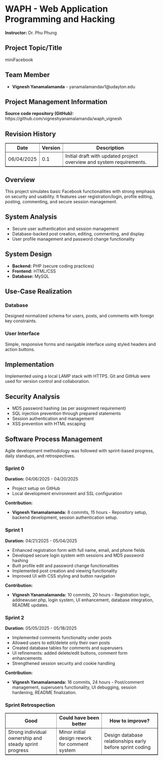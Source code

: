   <h1>WAPH - Web Application Programming and Hacking</h1>
  <p><strong>Instructor:</strong> Dr. Phu Phung</p>

  <h2>Project Topic/Title</h2>
  <p>miniFacebook</p>

  <h2>Team Member</h2>
  <ul>
    <li><strong>Vignesh Yanamalamanda</strong> - yanamalamandav1@udayton.edu</li>
  </ul>

  <h2>Project Management Information</h2>
  <p><strong>Source code repository (GitHub):</strong> https://github.com/vigneshyanamalamanda/waph_vignesh</p>

  <h2>Revision History</h2>
  <table border="1">
    <tr><th>Date</th><th>Version</th><th>Description</th></tr>
    <tr><td>06/04/2025</td><td>0.1</td><td>Initial draft with updated project overview and system requirements.</td></tr>
  </table>

  <h2>Overview</h2>
  <p>This project simulates basic Facebook functionalities with strong emphasis on security and usability. It features user registration/login, profile editing, posting, commenting, and secure session management.</p>

  <h2>System Analysis</h2>
  <ul>
    <li>Secure user authentication and session management</li>
    <li>Database-backed post creation, editing, commenting, and display</li>
    <li>User profile management and password change functionality</li>
  </ul>

  <h2>System Design</h2>
  <ul>
    <li><strong>Backend:</strong> PHP (secure coding practices)</li>
    <li><strong>Frontend:</strong> HTML/CSS</li>
    <li><strong>Database:</strong> MySQL</li>
  </ul>

  <h2>Use-Case Realization</h2>
  <h3>Database</h3>
  <p>Designed normalized schema for users, posts, and comments with foreign key constraints.</p>

  <h3>User Interface</h3>
  <p>Simple, responsive forms and navigable interface using styled headers and action buttons.</p>

  <h2>Implementation</h2>
  <p>Implemented using a local LAMP stack with HTTPS. Git and GitHub were used for version control and collaboration.</p>

  <h2>Security Analysis</h2>
  <ul>
    <li>MD5 password hashing (as per assignment requirement)</li>
    <li>SQL injection prevention through prepared statements</li>
    <li>Session authentication and management</li>
    <li>XSS prevention with HTML escaping</li>
  </ul>


  <h2>Software Process Management</h2>
  <p>Agile development methodology was followed with sprint-based progress, daily standups, and retrospectives.</p>

  <h3>Sprint 0</h3>
  <p><strong>Duration:</strong> 04/06/2025 - 04/20/2025</p>
  <ul>
    <li>Project setup on GitHub</li>
    <li>Local development environment and SSL configuration</li>
  </ul>
  <p><strong>Contribution:</strong></p>
  <ul>
    <li><strong>Vignesh Yanamalamanda:</strong> 8 commits, 15 hours - Repository setup, backend development, session authentication setup.</li>
  </ul>

  <h3>Sprint 1</h3>
  <p><strong>Duration:</strong> 04/21/2025 - 05/04/2025</p>
  <ul>
    <li>Enhanced registration form with full name, email, and phone fields</li>
    <li>Developed secure login system with sessions and MD5 password hashing</li>
    <li>Built profile edit and password change functionalities</li>
    <li>Implemented post creation and viewing functionality</li>
    <li>Improved UI with CSS styling and button navigation</li>
  </ul>
  <p><strong>Contribution:</strong></p>
  <ul>
    <li><strong>Vignesh Yanamalamanda:</strong> 10 commits, 20 hours - Registration logic, addnewuser.php, login system, UI enhancement, database integration, README updates.</li>
  </ul>

  <h3>Sprint 2</h3>
  <p><strong>Duration:</strong> 05/05/2025 - 05/18/2025</p>
  <ul>
    <li>Implemented comments functionality under posts</li>
    <li>Allowed users to edit/delete only their own posts</li>
    <li>Created database tables for comments and superusers</li>
    <li>UI refinements: added delete/edit buttons, comment form enhancements</li>
    <li>Strengthened session security and cookie handling</li>
  </ul>
  <p><strong>Contribution:</strong></p>
  <ul>
    <li><strong>Vignesh Yanamalamanda:</strong> 16 commits, 24 hours - Post/comment management, superusers functionality, UI debugging, session hardening, README finalization.</li>
  </ul>

  <h3>Sprint Retrospection</h3>
  <table border="1">
    <tr><th>Good</th><th>Could have been better</th><th>How to improve?</th></tr>
    <tr>
      <td>Strong individual ownership and steady sprint progress</td>
      <td>Minor initial design rework for comment system</td>
      <td>Design database relationships early before sprint coding</td>
    </tr>
  </table>


